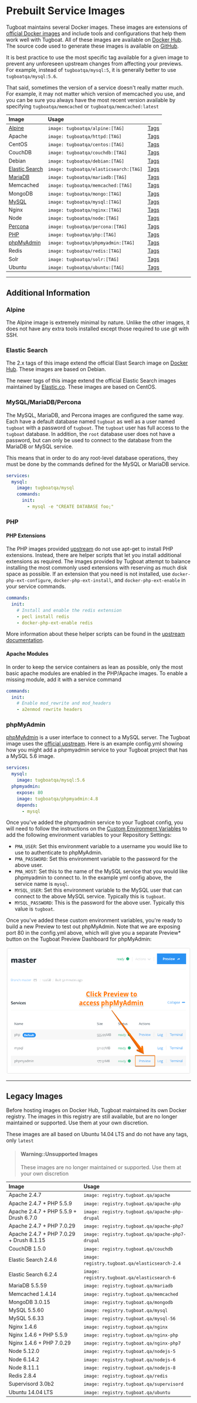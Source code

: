 # Prebuilt Service Images

Tugboat maintains several Docker images. These images are extensions of
[official Docker images](https://docs.docker.com/docker-hub/official_repos) and
include tools and configurations that help them work well with Tugboat. All of
these images are available on [Docker Hub](https://hub.docker.com/u/tugboatqa/).
The source code used to generate these images is available on
[GitHub](https://github.com/TugboatQA/images).

It is best practice to use the most specific tag available for a given image to
prevent any unforeseen upstream changes from affecting your previews. For
example, instead of `tugboatqa/mysql:5`, it is generally better to use
`tugboatqa/mysql:5.6`.

That said, sometimes the version of a service doesn't really matter much. For
example, it may not matter which version of memcached you use, and you can be
sure you always have the most recent version available by specifying
`tugboatqa/memcached` or `tugboatqa/memcached:latest`

| Image                             | Usage                                  |                                                                |
| :-------------------------------- | :------------------------------------- | -------------------------------------------------------------- |
| [Alpine](#alpine)                 | `image: tugboatqa/alpine:[TAG]`        | [Tags](https://hub.docker.com/r/tugboatqa/alpine/tags/)        |
| Apache                            | `image: tugboatqa/httpd:[TAG]`         | [Tags](https://hub.docker.com/r/tugboatqa/httpd/tags/)         |
| CentOS                            | `image: tugboatqa/centos:[TAG]`        | [Tags](https://hub.docker.com/r/tugboatqa/centos/tags/)        |
| CouchDB                           | `image: tugboatqa/couchdb:[TAG]`       | [Tags](https://hub.docker.com/r/tugboatqa/couchdb/tags/)       |
| Debian                            | `image: tugboatqa/debian:[TAG]`        | [Tags](https://hub.docker.com/r/tugboatqa/debian/tags/)        |
| [Elastic Search](#elastic-search) | `image: tugboatqa/elasticsearch:[TAG]` | [Tags](https://hub.docker.com/r/tugboatqa/elasticsearch/tags/) |
| [MariaDB](#mysqlmariadbpercona)   | `image: tugboatqa/mariadb:[TAG]`       | [Tags](https://hub.docker.com/r/tugboatqa/mariadb/tags/)       |
| Memcached                         | `image: tugboatqa/memcached:[TAG]`     | [Tags](https://hub.docker.com/r/tugboatqa/memcached/tags/)     |
| MongoDB                           | `image: tugboatqa/mongo:[TAG]`         | [Tags](https://hub.docker.com/r/tugboatqa/mongo/tags/)         |
| [MySQL](#mysqlmariadbpercona)     | `image: tugboatqa/mysql:[TAG]`         | [Tags](https://hub.docker.com/r/tugboatqa/mysql/tags/)         |
| Nginx                             | `image: tugboatqa/nginx:[TAG]`         | [Tags](https://hub.docker.com/r/tugboatqa/nginx/tags/)         |
| Node                              | `image: tugboatqa/node:[TAG]`          | [Tags](https://hub.docker.com/r/tugboatqa/node/tags/)          |
| [Percona](#mysqlmariadbpercona)   | `image: tugboatqa/percona:[TAG]`       | [Tags](https://hub.docker.com/r/tugboatqa/percona/tags/)       |
| [PHP](#php)                       | `image: tugboatqa/php:[TAG]`           | [Tags](https://hub.docker.com/r/tugboatqa/php/tags/)           |
| [phpMyAdmin](#phpmyadmin)         | `image: tugboatqa/phpmyadmin:[TAG]`    | [Tags](https://hub.docker.com/r/tugboatqa/phpmyadmin/tags/)           |
| Redis                             | `image: tugboatqa/redis:[TAG]`         | [Tags](https://hub.docker.com/r/tugboatqa/redis/tags/)         |
| Solr                              | `image: tugboatqa/solr:[TAG]`          | [Tags](https://hub.docker.com/r/tugboatqa/solr/tags/)          |
| Ubuntu                            | `image: tugboatqa/ubuntu:[TAG]`        | [Tags](https://hub.docker.com/r/tugboatqa/ubuntu/tags/)        |

---

## Additional Information

### Alpine

The Alpine image is extremely minimal by nature. Unlike the other images, it
does not have any extra tools installed except those required to use git with
SSH.

### Elastic Search

The 2.x tags of this image extend the official Elast Search image on
[Docker Hub](https://hub.docker.com/_/elasticsearch/). These images are based on
Debian.

The newer tags of this image extend the official Elastic Search images
maintained by [Elastic.co](https://www.docker.elastic.co/). These images are
based on CentOS.

### MySQL/MariaDB/Percona

The MySQL, MariaDB, and Percona images are configured the same way. Each have a
default database named `tugboat` as well as a user named `tugboat` with a
password of `tugboat`. The `tugboat` user has full access to the `tugboat`
database. In addition, the `root` database user does not have a password, but
can only be used to connect to the database from the MariaDB or MySQL service.

This means that in order to do any root-level database operations, they must be
done by the commands defined for the MySQL or MariaDB service.

```yaml
services:
  mysql:
    image: tugboatqa/mysql
    commands:
      init:
        - mysql -e "CREATE DATABASE foo;"
```

### PHP

#### PHP Extensions

The PHP images provided [upstream](https://hub.docker.com/_/php/) do not use
apt-get to install PHP extensions. Instead, there are helper scripts that let
you install additional extensions as required. The images provided by Tugboat
attempt to balance installing the most commonly used extensions with reserving
as much disk space as possible. If an extension that you need is not installed,
use `docker-php-ext-configure`, `docker-php-ext-install`, and
`docker-php-ext-enable` in your service commands.

```yaml
commands:
  init:
    # Install and enable the redis extension
    - pecl install redis
    - docker-php-ext-enable redis
```

More information about these helper scripts can be found in the
[upstream documentation](https://github.com/docker-library/docs/blob/master/php/README.md#how-to-install-more-php-extensions).

#### Apache Modules

In order to keep the service containers as lean as possible, only the most basic
apache modules are enabled in the PHP/Apache images. To enable a missing module,
add it with a service command

```yaml
commands:
  init:
    # Enable mod_rewrite and mod_headers
    - a2enmod rewrite headers
```

### phpMyAdmin

[phpMyAdmin](https://www.phpmyadmin.net/) is a user interface to connect to a
MySQL server. The Tugboat image uses the [official upstream](https://hub.docker.com/r/phpmyadmin/phpmyadmin).
Here is an example config.yml showing how you might add a phpmyadmin service
to your Tugboat project that has a MySQL 5.6 image.

```yaml
services:
  mysql:
    image: tugboatqa/mysql:5.6
  phpmyadmin:
    expose: 80
    image: tugboatqa/phpmyadmin:4.8
    depends:
      - mysql
```

Once you've added the phpmyadmin service to your Tugboat config, you will need
to follow the instructions on the [Custom Environment Variables](../../advanced/custom-environment-variables/index.md)
to add the following environment variables to your Repository Settings:

- `PMA_USER`: Set this environment variable to a username you would like to use to authenticate to phpMyAdmin.
- `PMA_PASSWORD`: Set this environment variable to the password for the above user.
- `PMA_HOST`: Set this to the name of the MySQL service that you would like phpmyadmin to connect to. In the example yml config above, the service name is `mysql`.
- `MYSQL_USER`: Set this environment variable to the MySQL user that can connect to the above MySQL service. Typically this is `tugboat`.
- `MYSQL_PASSWORD`: This is the password for the above user. Typically this value is `tugboat`.

Once you've added these custom environment variables, you're ready to build a
new Preview to test out phpMyAdmin. Note that we are exposing port 80 in the
config.yml above, which will give you a separate Preview* button on the Tugboat
Preview Dashboard for phpMyAdmin:

![Click Preview to access phpMyAdmin](_images/preview.png)

---

## Legacy Images

Before hosting images on Docker Hub, Tugboat maintained its own Docker registry.
The images in this registry are still available, but are no longer maintained or
supported. Use them at your own discretion.

These images are all based on Ubuntu 14.04 LTS and do not have any tags, only
`latest`

> #### Warning::Unsupported Images
>
> These images are no longer maintained or supported. Use them at your own
> discretion

| Image                                    | Usage                                           |
| :--------------------------------------- | :---------------------------------------------- |
| Apache 2.4.7                             | `image: registry.tugboat.qa/apache`             |
| Apache 2.4.7 + PHP 5.5.9                 | `image: registry.tugboat.qa/apache-php`         |
| Apache 2.4.7 + PHP 5.5.9 + Drush 6.7.0   | `image: registry.tugboat.qa/apache-php-drupal`  |
| Apache 2.4.7 + PHP 7.0.29                | `image: registry.tugboat.qa/apache-php7`        |
| Apache 2.4.7 + PHP 7.0.29 + Drush 8.1.15 | `image: registry.tugboat.qa/apache-php7-drupal` |
| CouchDB 1.5.0                            | `image: registry.tugboat.qa/couchdb`            |
| Elastic Search 2.4.6                     | `image: registry.tugboat.qa/elasticsearch-2.4`  |
| Elastic Search 6.2.4                     | `image: registry.tugboat.qa/elasticsearch-6`    |
| MariaDB 5.5.59                           | `image: registry.tugboat.qa/mariadb`            |
| Memcached 1.4.14                         | `image: registry.tugboat.qa/memcached`          |
| MongoDB 3.0.15                           | `image: registry.tugboat.qa/mongodb`            |
| MySQL 5.5.60                             | `image: registry.tugboat.qa/mysql`              |
| MySQL 5.6.33                             | `image: registry.tugboat.qa/mysql-56`           |
| Nginx 1.4.6                              | `image: registry.tugboat.qa/nginx`              |
| Nginx 1.4.6 + PHP 5.5.9                  | `image: registry.tugboat.qa/nginx-php`          |
| Nginx 1.4.6 + PHP 7.0.29                 | `image: registry.tugboat.qa/nginx-php7`         |
| Node 5.12.0                              | `image: registry.tugboat.qa/nodejs-5`           |
| Node 6.14.2                              | `image: registry.tugboat.qa/nodejs-6`           |
| Node 8.11.1                              | `image: registry.tugboat.qa/nodejs-8`           |
| Redis 2.8.4                              | `image: registry.tugboat.qa/redis`              |
| Supervisord 3.0b2                        | `image: registry.tugboat.qa/supervisord`        |
| Ubuntu 14.04 LTS                         | `image: registry.tugboat.qa/ubuntu`             |
